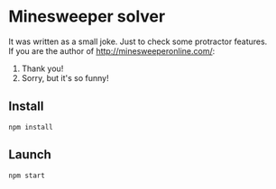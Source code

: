 # Minesweeper solver

It was written as a small joke. Just to check some protractor features.  
If you are the author of http://minesweeperonline.com/:  

1. Thank you!
2. Sorry, but it's so funny!

## Install

`npm install`

## Launch

`npm start`

